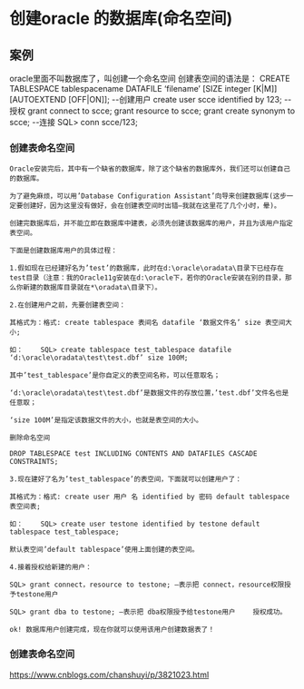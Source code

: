 # 创建oracle 的数据库(命名空间)


## 案例


oracle里面不叫数据库了，叫创建一个命名空间
创建表空间的语法是：
CREATE TABLESPACE tablespacename
DATAFILE ‘filename’ [SIZE integer [K|M]]
[AUTOEXTEND [OFF|ON]];
--创建用户
create user scce identified by 123;
--授权
grant connect to scce;
grant resource to scce;
grant create synonym to scce;
--连接
SQL> conn scce/123;


### 创建表命名空间


```
Oracle安装完后，其中有一个缺省的数据库，除了这个缺省的数据库外，我们还可以创建自己的数据库。

为了避免麻烦，可以用’Database Configuration Assistant’向导来创建数据库(这步一定要创建好，因为这里没有做好，会在创建表空间时出错—我就在这里花了几个小时，晕)。

创建完数据库后，并不能立即在数据库中建表，必须先创建该数据库的用户，并且为该用户指定表空间。

下面是创建数据库用户的具体过程：

1.假如现在已经建好名为’test’的数据库，此时在d:\oracle\oradata\目录下已经存在test目录（注意：我的Oracle11g安装在d:\oracle下，若你的Oracle安装在别的目录，那么你新建的数据库目录就在*\oradata\目录下）。

2.在创建用户之前，先要创建表空间：

其格式为：格式: create tablespace 表间名 datafile ‘数据文件名’ size 表空间大小;

如： 　　SQL> create tablespace test_tablespace datafile ‘d:\oracle\oradata\test\test.dbf’ size 100M;

其中’test_tablespace’是你自定义的表空间名称，可以任意取名；

‘d:\oracle\oradata\test\test.dbf’是数据文件的存放位置，’test.dbf’文件名也是任意取；

‘size 100M’是指定该数据文件的大小，也就是表空间的大小。

删除命名空间

DROP TABLESPACE test INCLUDING CONTENTS AND DATAFILES CASCADE CONSTRAINTS;

3.现在建好了名为’test_tablespace’的表空间，下面就可以创建用户了：

其格式为：格式: create user 用户 名 identified by 密码 default tablespace 表空间表;

如： 　　SQL> create user testone identified by testone default tablespace test_tablespace;

默认表空间’default tablespace’使用上面创建的表空间。

4.接着授权给新建的用户：

SQL> grant connect，resource to testone; –表示把 connect，resource权限授予testone用户

SQL> grant dba to testone; –表示把 dba权限授予给testone用户 　　授权成功。

ok! 数据库用户创建完成，现在你就可以使用该用户创建数据表了！
```



### 创建表命名空间


https://www.cnblogs.com/chanshuyi/p/3821023.html